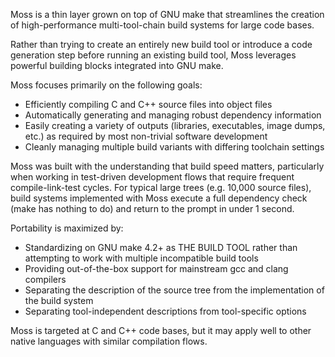 Moss is a thin layer grown on top of GNU make that streamlines the creation of
high-performance multi-tool-chain build systems for large code bases.

Rather than trying to create an entirely new build tool or introduce a code
generation step before running an existing build tool, Moss leverages
powerful building blocks integrated into GNU make.

Moss focuses primarily on the following goals:

- Efficiently compiling C and C++ source files into object files
- Automatically generating and managing robust dependency information
- Easily creating a variety of outputs (libraries, executables, image dumps,
  etc.) as required by most non-trivial software development
- Cleanly managing multiple build variants with differing toolchain settings

Moss was built with the understanding that build speed matters, particularly
when working in test-driven development flows that require frequent
compile-link-test cycles. For typical large trees (e.g. 10,000 source files),
build systems implemented with Moss execute a full dependency check (make has
nothing to do) and return to the prompt in under 1 second.

Portability is maximized by:

- Standardizing on GNU make 4.2+ as THE BUILD TOOL rather than attempting to
  work with multiple incompatible build tools
- Providing out-of-the-box support for mainstream gcc and clang compilers
- Separating the description of the source tree from the implementation of the
  build system
- Separating tool-independent descriptions from tool-specific options

Moss is targeted at C and C++ code bases, but it may apply well to other native
languages with similar compilation flows.
